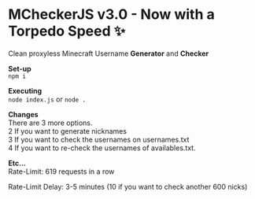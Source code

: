 # MCheckerJS v3.0 - Now with a Torpedo Speed ✨
Clean proxyless Minecraft Username **Generator** and **Checker**
<br>

**Set-up**
<br>
`npm i`
<br>

**Executing** <br>
`node index.js` or `node .`

**Changes**<br>
There are 3 more options.<br>2 If you want to generate nicknames<br>3 If you want to check the usernames on usernames.txt<br>4 If you want to re-check the usernames of availables.txt.
 
 
**Etc...**
<br>
Rate-Limit: 619 requests in a row

Rate-Limit Delay: 3-5 minutes (10 if you want to check another 600 nicks)


